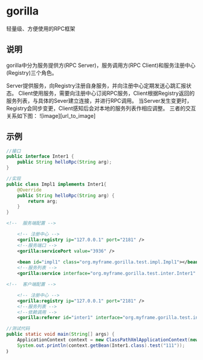 
# gorilla

轻量级、方便使用的RPC框架

## 说明

gorilla中分为服务提供方(RPC Server)，服务调用方(RPC Client)和服务注册中心(Registry)三个角色。

Server提供服务，向Registry注册自身服务，并向注册中心定期发送心跳汇报状态。
Client使用服务，需要向注册中心订阅RPC服务，Client根据Registry返回的服务列表，与具体的Sever建立连接，并进行RPC调用。
当Server发生变更时，Registry会同步变更，Client感知后会对本地的服务列表作相应调整。
三者的交互关系如下图：
![image][url_to_image]

## 示例

```java
//接口
public interface Inter1 {
	public String helloRpc(String arg);
}
```

```java
//实现
public class Impl1 implements Inter1{
	@Override
	public String helloRpc(String arg) {
		return arg;
	}
}
```

```xml
<!--  服务端配置 -->

	<!-- 注册中心 -->
	<gorilla:registry ip="127.0.0.1" port="2181" />
	<!--服务端口 -->
	<gorilla:servicePort value="3936" />
	
	<bean id="impl1" class="org.myframe.gorilla.test.impl.Impl1"></bean>
	<!--服务列表 -->
	<gorilla:service interface="org.myframe.gorilla.test.inter.Inter1" ref="impl1" />
```

```xml
<!--  客户端配置 -->

	<!-- 注册中心 -->
	<gorilla:registry ip="127.0.0.1" port="2181" />
	<!--服务列表 -->
	<!--依赖调用 -->
	<gorilla:referer id="inter1" interface="org.myframe.gorilla.test.inter.Inter1" />
```

```java
//测试代码
public static void main(String[] args) {
	ApplicationContext context = new ClassPathXmlApplicationContext(new String[] {"classpath*:client.xml" });
	System.out.println(context.getBean(Inter1.class).test("111"));
｝
```

